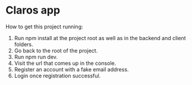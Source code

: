 # Claros app

How to get this project running:

1. Run npm install at the project root as well as in the backend and client folders.
2. Go back to the root of the project.
3. Run npm run dev.
4. Visit the url that comes up in the console.
5. Register an account with a fake email address.
6. Login once registration successful.
